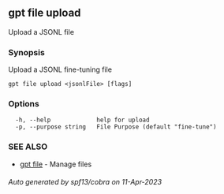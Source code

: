 ## gpt file upload

Upload a JSONL file

### Synopsis

Upload a JSONL fine-tuning file

```
gpt file upload <jsonlFile> [flags]
```

### Options

```
  -h, --help             help for upload
  -p, --purpose string   File Purpose (default "fine-tune")
```

### SEE ALSO

* [gpt file](gpt_file.md)	 - Manage files

###### Auto generated by spf13/cobra on 11-Apr-2023
